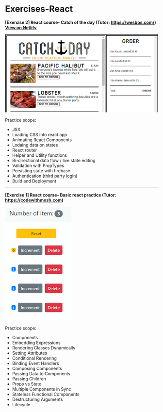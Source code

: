 ﻿# Exercises-React
 **[Exercise 2] React course- Catch of the day (Tutor: https://wesbos.com/)**<br>
 **[View on Netlify](https://relaxed-hodgkin-bc2f0a.netlify.app/)**<br>
 
 ![catch_of_the_day](./screenShots/exercise2_catch_of_the_day.gif?)
 

 Practice scope:
* JSX
* Loading CSS into react app
* Animating React Components
* Lodaing data on states
* React router
* Helper and Utility functions
* Bi-directional data flow / live state editing
* Validation with PropTypes
* Persisting state with firebase
* Authentication (third party login)
* Build and Deployment 

----------------------------------------------------------------------------------------
 
**[Exercise 1] React course- Basic react practice (Tutor: https://codewithmosh.com)** 

![basic react](./screenShots/exercise1_basic_react.gif?)

Practice scope:
* Components
* Embedding Expressions
* Rendering Classes Dynamically
* Setting Attributes
* Conditional Rendering
* Binding Event Handlers
* Composing Components
* Passing Data to Components
* Passing Children
* Props vs State
* Multiple Components in Sync 
* Stateless Functional Components
* Destructuring Arguments
* Lifecycle
